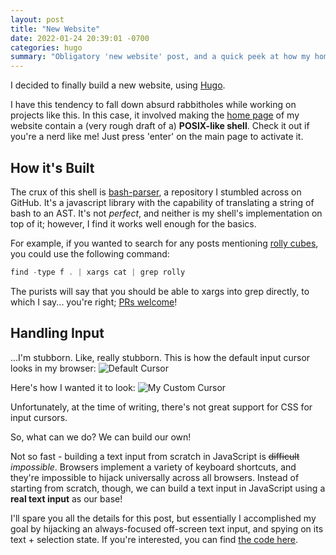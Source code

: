 ```yaml
---
layout: post
title: "New Website"
date: 2022-01-24 20:39:01 -0700
categories: hugo
summary: "Obligatory 'new website' post, and a quick peek at how my home page works"
---
```


I decided to finally build a new website, using [Hugo][hugo-gh].

I have this tendency to fall down absurd rabbitholes while working on projects like this. In this case, it involved making the [home page](https://sarah.engineer/) of my website contain a (very rough draft of a) **POSIX-like shell**. Check it out if you're a nerd like me! Just press 'enter' on the main page to activate it.

## How it's Built

The crux of this shell is [bash-parser](https://github.com/cgsdev0/bash-parser), a repository I stumbled across on GitHub. It's a javascript library with the capability of translating a string of bash to an AST. It's not _perfect_, and neither is my shell's implementation on top of it; however, I find it works well enough for the basics.

For example, if you wanted to search for any posts mentioning [rolly cubes](https://rollycubes.com/), you could use the following command:
```javascript
find -type f . | xargs cat | grep rolly
```

The purists will say that you should be able to xargs into grep directly, to which I say... you're right; [PRs welcome](https://github.com/cgsdev0/cgsdev0.github.io/blob/17bfe7259db771254cb948fa8464fe35fd5329e1/assets/js/commands.js#L77-L109)!

[hugo-gh]: https://github.com/gohugoio/hugo

## Handling Input

...I'm stubborn. Like, really stubborn. This is how the default input cursor looks in my browser:
![Default Cursor](./regular_cursor.gif)

Here's how I wanted it to look:
![My Custom Cursor](./my_cursor.gif)

Unfortunately, at the time of writing, there's not great support for CSS for input cursors.

So, what can we do? We can build our own!

Not so fast - building a text input from scratch in JavaScript is ~~difficult~~ _impossible_. Browsers implement a variety of keyboard shortcuts, and they're impossible to hijack universally across all browsers. Instead of starting from scratch, though, we can build a text input in JavaScript using a **real text input** as our base!

I'll spare you all the details for this post, but essentially I accomplished my goal by hijacking an always-focused off-screen text input, and spying on its text + selection state. If you're interested, you can find [the code here](https://github.com/cgsdev0/cgsdev0.github.io/blob/main/assets/js/input.js).
